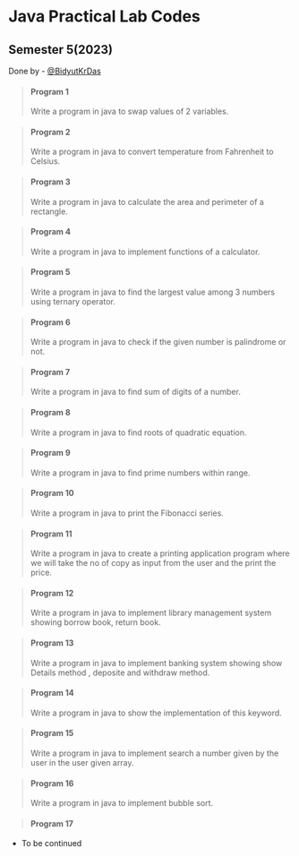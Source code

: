 # Java Practical Lab Codes

## Semester 5(2023)

Done by - [@BidyutKrDas](https://github.com/Bidyut-Kr-Das)

> #### Program 1
>
> Write a program in java to swap values of 2 variables.

> #### Program 2
>
> Write a program in java to convert temperature from Fahrenheit to Celsius.

> #### Program 3
>
> Write a program in java to calculate the area and perimeter of a rectangle.

> #### Program 4
>
> Write a program in java to implement functions of a calculator.

> #### Program 5
>
> Write a program in java to find the largest value among 3 numbers using ternary operator.

> #### Program 6
>
> Write a program in java to check if the given number is palindrome or not.

> #### Program 7
>
> Write a program in java to find sum of digits of a number.

> #### Program 8
>
> Write a program in java to find roots of quadratic equation.

> #### Program 9
>
> Write a program in java to find prime numbers within range.

> #### Program 10
>
> Write a program in java to print the Fibonacci series.

> #### Program 11
>
> Write a program in java to create a printing application program where we will take the no of copy as input from the user and the print the price.

> #### Program 12
>
> Write a program in java to implement library management system showing borrow book, return book.

> #### Program 13
>
> Write a program in java to implement banking system showing show Details method , deposite and withdraw method.

> #### Program 14
>
> Write a program in java to show the implementation of this keyword.

> #### Program 15
>
> Write a program in java to implement search a number given by the user in the user given array.

> #### Program 16
>
> Write a program in java to implement bubble sort.

> #### Program 17
- To be continued
